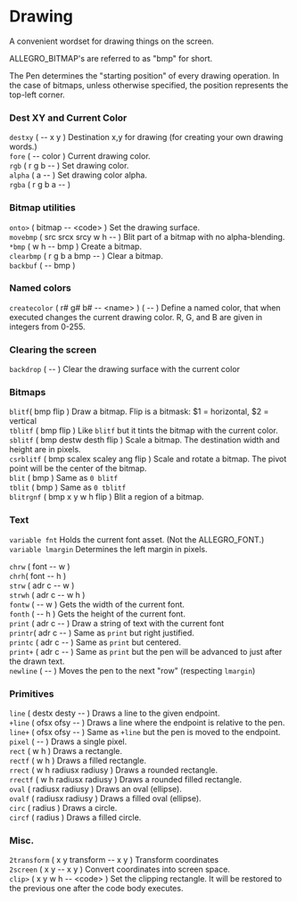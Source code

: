 # Drawing

A convenient wordset for drawing things on the screen.  

ALLEGRO\_BITMAP's are referred to as "bmp" for short.

The Pen determines the "starting position" of every drawing operation.  In the case of bitmaps, unless otherwise specified, the position represents the top-left corner.

### Dest XY and Current Color

`destxy` \( -- x y \)  Destination x,y for drawing \(for creating your own drawing words.\)  
`fore` \( -- color \) Current drawing color.  
`rgb` \( r g b -- \) Set drawing color.  
`alpha` \( a -- \) Set drawing color alpha.  
`rgba` \( r g b a -- \)

### Bitmap utilities

`onto>` \( bitmap -- &lt;code&gt; \) Set the drawing surface.  
`movebmp` \( src srcx srcy w h -- \) Blit part of a bitmap with no alpha-blending.  
`*bmp` \( w h -- bmp \) Create a bitmap.  
`clearbmp` \( r g b a bmp -- \) Clear a bitmap.  
`backbuf` \( -- bmp \)

### Named colors

`createcolor` \( r\# g\# b\# -- &lt;name&gt; \) \( -- \) Define a named color, that when executed changes the current drawing color.  R, G, and B are given in integers from 0-255.

### Clearing the screen

`backdrop` \( -- \) Clear the drawing surface with the current color

### Bitmaps

`blitf`\( bmp flip \) Draw a bitmap.  Flip is a bitmask: $1 = horizontal, $2 = vertical  
`tblitf` \( bmp flip \) Like `blitf` but it tints the bitmap with the current color.  
`sblitf` \( bmp destw desth flip \) Scale a bitmap.  The destination width and height are in pixels.  
`csrblitf` \( bmp scalex scaley ang flip \) Scale and rotate a bitmap.  The pivot point will be the center of the bitmap.  
`blit` \( bmp \) Same as `0 blitf`  
`tblit` \( bmp \) Same as `0 tblitf`  
`blitrgnf` \(  bmp x y w h flip \) Blit a region of a bitmap.

### Text

`variable fnt` Holds the current font asset. \(Not the ALLEGRO\_FONT.\)  
`variable lmargin` Determines the left margin in pixels.    
  
`chrw` \( font -- w \)   
`chrh`\( font -- h \)  
`strw` \( adr c -- w \)  
`strwh` \( adr c -- w h \)  
`fontw` \( -- w \) Gets the width of the current font.  
`fonth` \( -- h \) Gets the height of the current font.  
`print` \( adr c -- \) Draw a string of text with the current font  
`printr`\( adr c -- \) Same as `print` but right justified.  
`printc` \( adr c -- \) Same as `print` but centered.  
`print+` \( adr c -- \) Same as `print` but the pen will be advanced to just after the drawn text.  
`newline` \( -- \) Moves the pen to the next "row" \(respecting `lmargin`\)

### Primitives

`line` \( destx desty -- \) Draws a line to the given endpoint.  
`+line` \( ofsx ofsy -- \) Draws a line where the endpoint is relative to the pen.  
`line+` \( ofsx ofsy -- \) Same as `+line` but the pen is moved to the endpoint.  
`pixel` \( -- \) Draws a single pixel.  
`rect` \( w h \) Draws a rectangle.  
`rectf` \( w h \) Draws a filled rectangle.  
`rrect` \( w h radiusx radiusy \) Draws a rounded rectangle.  
`rrectf` \( w h radiusx radiusy \) Draws a rounded filled rectangle.  
`oval` \( radiusx radiusy \) Draws an oval \(ellipse\).  
`ovalf` \( radiusx radiusy \) Draws a filled oval \(ellipse\).  
`circ` \( radius \) Draws a circle.  
`circf` \( radius \) Draws a filled circle.

### Misc.

`2transform` \( x y transform -- x y \)  Transform coordinates  
`2screen` \( x y -- x y \) Convert coordinates into screen space.  
`clip>` \( x y w h -- &lt;code&gt; \) Set the clipping rectangle.  It will be restored to the previous one after the code body executes.

